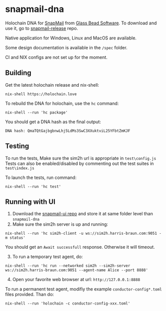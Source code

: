 # snapmail-dna

Holochain DNA for [SnapMail](https://github.com/glassbeadsoftware/snapmail-release) from [Glass Bead Software](http://www.glassbead.com/).
To download and use it, go to [snapmail-release](https://github.com/glassbeadsoftware/snapmail-release) repo.

Native application for Windows, Linux and MacOS are available.

Some design documentation is available in the `/spec` folder.

CI and NIX configs are not set up for the moment.


## Building

Get the latest holochain release and nix-shell:
```
nix-shell https://holochain.love
```

To rebuild the DNA for holochain, use the `hc` command:

```
nix-shell --run 'hc package'
```

You should get a DNA hash as the final output:
```
DNA hash: QmaTQtGajbgbnwLhj5LdMs3SwC3XXuktviL25YFbtZmKJF
```

## Testing

To run the tests, Make sure the sim2h url is appropriate in `test\config.js`
Tests can also be enabled/disabled by commenting out the test suites in `test\index.js`

To launch the tests, run command:

```
nix-shell --run 'hc test'
```

## Running with UI

 1. Download the [snapmail-ui repo](https://github.com/glassbeadsoftware/snapmail-ui) and store it at same folder level than `snapmail-dna`
 2. Make sure the sim2h server is up and running:

```
nix-shell --run 'hc sim2h-client -u ws://sim2h.harris-braun.com:9051 -m status'
```
You should get an `Await successfull` response. Otherwise it will timeout.


 3. To run a temporary test agent, do:
```
nix-shell --run 'hc run --networked sim2h --sim2h-server ws://sim2h.harris-braun.com:9051 --agent-name Alice --port 8888'
```

 4. Open your favorite web browser at url: `http://127.0.0.1:8888`

  
  
  
To run a permanent test agent, modifiy the example `conductor-config*.toml` files provided. Than do:

```
nix-shell --run 'holochain -c conductor-config-xxx.toml'
```
